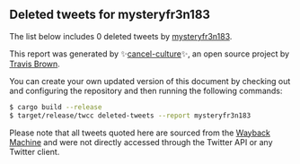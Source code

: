 ## Deleted tweets for mysteryfr3n183

The list below includes 0 deleted tweets by
[mysteryfr3n183](https://twitter.com/mysteryfr3n183).



This report was generated by ✨[cancel-culture](https://github.com/travisbrown/cancel-culture)✨,
an open source project by [Travis Brown](https://twitter.com/travisbrown).

You can create your own updated version of this document by checking out and configuring the
repository and then running the following commands:

```bash
$ cargo build --release
$ target/release/twcc deleted-tweets --report mysteryfr3n183
```

Please note that all tweets quoted here are sourced from the
[Wayback Machine](https://web.archive.org) and were not directly accessed through the Twitter API or
any Twitter client.


